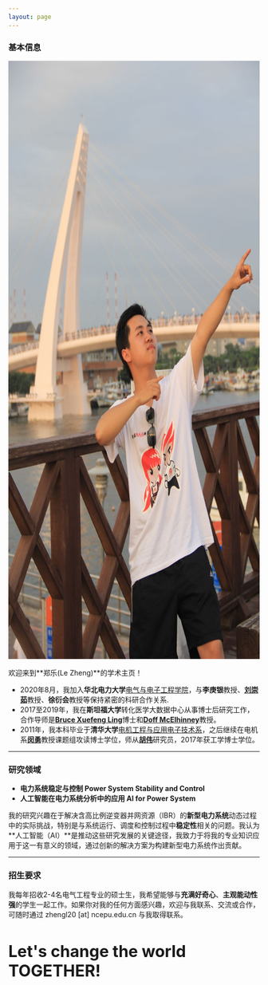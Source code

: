 ```yaml
---
layout: page
---
```


### 基本信息

<img src="/images/lzheng.jpg" class="floatpic" width="900" height="1200">


欢迎来到**郑乐(Le Zheng)**的学术主页！
- 2020年8月，我加入**华北电力大学**[电气与电子工程学院](https://electric.ncepu.edu.cn/)，与**李庚银**教授、[**刘崇茹**](https://www.liucrgroup.com/)教授、**徐衍会**教授等保持紧密的科研合作关系. 
- 2017至2019年，我在**斯坦福大学**转化医学大数据中心从事博士后研究工作，合作导师是[**Bruce Xuefeng Ling**](https://biox.stanford.edu/people/bruce-ling)博士和[**Doff McElhinney**](https://med.stanford.edu/profiles/doff-mcelhinney)教授。 
- 2011年，我本科毕业于**清华大学**[电机工程与应用电子技术系](https://www.eea.tsinghua.edu.cn/)，之后继续在电机系[**闵勇**](https://www.eea.tsinghua.edu.cn/faculties/ymin.htm)教授课题组攻读博士学位，师从[**胡伟**](https://www.eea.tsinghua.edu.cn/faculties/whu.htm)研究员，2017年获工学博士学位。 

---

### 研究领域

- **电力系统稳定与控制 Power System Stability and Control**
- **人工智能在电力系统分析中的应用 AI for Power System**


我的研究兴趣在于解决含高比例逆变器并网资源（IBR）的**新型电力系统**动态过程中的实际挑战，特别是与系统运行、调度和控制过程中**稳定性**相关的问题。我认为**人工智能（AI）**是推动这些研究发展的关键途径，我致力于将我的专业知识应用于这一有意义的领域，通过创新的解决方案为构建新型电力系统作出贡献。


---

### 招生要求

我每年招收2-4名电气工程专业的硕士生，我希望能够与**充满好奇心**、**主观能动性强**的学生一起工作。如果你对我的任何方面感兴趣，欢迎与我联系、交流或合作，可随时通过 zhengl20 [at] ncepu.edu.cn 与我取得联系。

<br>

<b><font size=6>Let's change the world TOGETHER!</font></b>

